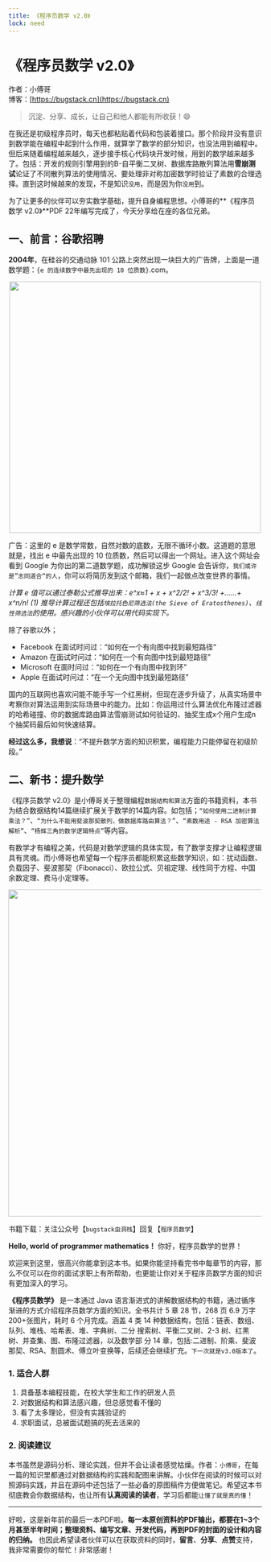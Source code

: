 ```yaml
---
title: 《程序员数学 v2.0》
lock: need
---
```


# 《程序员数学 v2.0》

作者：小傅哥
<br/>博客：[https://bugstack.cn](https://bugstack.cn)

> 沉淀、分享、成长，让自己和他人都能有所收获！😄

在我还是初级程序员时，每天也都粘贴着代码和包装着接口。那个阶段并没有意识到数学能在编程中起到什么作用，就算学了数学的部分知识，也没法用到编程中。但后来随着编程越来越久，逐步接手核心代码块开发时候，用到的数学越来越多了。包括：开发的规则引擎用到的B-自平衡二叉树、数据库路散列算法用**雪崩测试**论证了不同散列算法的使用情况、要处理非对称加密数学时验证了素数的合理选择。直到这时候越来的发现，不是知识`没用`，而是因为你`没用`到。

为了让更多的伙伴可以夯实数学基础，提升自身编程思想。小傅哥的**《程序员数学 v2.0》**PDF 22年编写完成了，今天分享给在座的各位兄弟。

## 一、前言：谷歌招聘

**2004年**，在硅谷的交通动脉 101 公路上突然出现一块巨大的广告牌，上面是一道数学题：`{e 的连续数字中最先出现的 10 位质数}`.com。

<div align="center">
    <img src="https://bugstack.cn/assets/images/2020/all-20-1.png" width="500px">
</div>

广告：这里的 e 是数学常数，自然对数的底数，无限不循环小数。这道题的意思就是，找出 e 中最先出现的 10 位质数，然后可以得出一个网址。进入这个网址会看到 Google 为你出的第二道数学题，成功解锁这步 Google 会告诉你，`我们或许是”志同道合“的人`，你可以将简历发到这个邮箱，我们一起做点改变世界的事情。

*计算 e 值可以通过泰勒公式推导出来：e^x≈1 + x + x^2/2! + x^3/3! +……+ x^n/n! (1) 推导计算过程还包括`埃拉托色尼筛选法(the Sieve of Eratosthenes)`、`线性筛选法`的使用。感兴趣的小伙伴可以用代码实现下。*

除了谷歌以外；
- Facebook 在面试时问过：“如何在一个有向图中找到最短路径“
- Amazon 在面试时问过：“如何在一个有向图中找到最短路径”
- Microsoft 在面时问过：“如何在一个有向图中找到环”
- Apple 在面试时问过：“在一个无向图中找到最短路径”

国内的互联网也喜欢问能不能手写一个红黑树，但现在逐步升级了，从真实场景中考察你对算法运用到实际场景中的能力。比如：你运用过什么算法优化布隆过滤器的哈希碰撞、你的数据库路由算法雪崩测试如何验证的、抽奖生成x个用户生成n个抽奖码最后如何快速结算。

**经过这么多，我想说**：“不提升数学方面的知识积累，编程能力只能停留在初级阶段。”

## 二、新书：提升数学

《程序员数学 v2.0》是小傅哥关于整理编程`数据结构和算法`方面的书籍资料，本书为结合数据结构14篇继续扩展关于数学的14篇内容。如包括；`“如何使用二进制计算乘法？”`、`“为什么不能用斐波那契散列，做数据库路由算法？”`、`“素数用途 - RSA 加密算法解析”`、`“杨辉三角的数学逻辑特点”`等内容。

有数学才有编程之美，代码是对数学逻辑的具体实现，有了数学支撑才让编程逻辑具有灵魂。而小傅哥也希望每一个程序员都能积累这些数学知识，如：扰动函数、负载因子、斐波那契（Fibonacci）、欧拉公式、贝祖定理、线性同于方程、中国余数定理、费马小定理等。

<div align="center">
    <img src="https://bugstack.cn/images/article/zsxq/pdf-maths-02.png" width="650px">
</div>

书籍下载：关注公众号【`bugstack虫洞栈`】回复【`程序员数学`】

**Hello, world of programmer mathematics！** 你好，程序员数学的世界！

欢迎来到这里，很高兴你能拿到这本书。如果你能坚持看完书中每章节的内容，那么不仅可以在你的面试求职上有所帮助，也更能让你对关于程序员数学方面的知识有更加深入的学习。

**《程序员数学》** 是一本通过 Java 语言渐进式的讲解数据结构的书籍，通过循序渐进的方式介绍程序员数学方面的知识。全书共计 5 章 28 节，268 页 6.9 万字 200+张图片，耗时 6 个月完成。涵盖 4 类 14 种数据结构，包括：链表、数组、队列、堆栈、哈希表、堆、字典树、二分 搜索树、平衡二叉树、2-3 树、红黑树、并查集、图、布隆过滤器，以及数学部 分 14 章，包括:二进制、阶乘、斐波那契、RSA、割圆术、傅立叶变换等，后续还会继续扩充。`下一次就是v3.0版本了`。

### 1. 适合人群

1. 具备基本编程技能，在校大学生和工作的研发人员
2. 对数据结构和算法感兴趣，但总感觉看不懂的
3. 看了太多理论，但没有实践验证的
4. 求职面试，总被面试题搞的死去活来的

### 2. 阅读建议

本书虽然是源码分析、理论实践，但并不会让读者感觉枯燥。作者：`小傅哥`，在每一篇的知识里都通过对数据结构的实践和配图来讲解。小伙伴在阅读的时候可以对照源码实践，并且在源码中还包括了一些必备的原图稿件方便做笔记。希望这本书彻底教会你数据结构，也让所有**认真阅读的读者**，学习后都能`让懂了就是真的懂`！

---

好啦，这是新年前的最后一本PDF啦。**每一本原创资料的PDF输出，都要在1~3个月甚至半年时间；整理资料、编写文章、开发代码，再到PDF的封面的设计和内容的归纳。** 也因此希望读者伙伴可以在获取资料的同时，**留言**、**分享**、**点赞**支持，我非常需要你的帮忙！非常感谢！